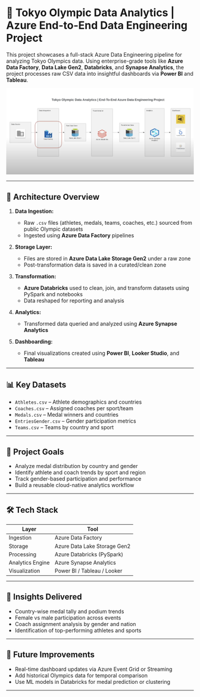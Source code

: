 # 🏅 Tokyo Olympic Data Analytics | Azure End-to-End Data Engineering Project

This project showcases a full-stack Azure Data Engineering pipeline for analyzing Tokyo Olympics data. Using enterprise-grade tools like 
**Azure Data Factory**, 
**Data Lake Gen2**, 
**Databricks**, and 
**Synapse Analytics**, the project processes raw CSV data into insightful dashboards via **Power BI** and **Tableau**.

![Architecture Diagram](Workflow%20Diagram.png)

---

## 🚀 Architecture Overview

1. **Data Ingestion:**
   - Raw `.csv` files (athletes, medals, teams, coaches, etc.) sourced from public Olympic datasets
   - Ingested using **Azure Data Factory** pipelines

2. **Storage Layer:**
   - Files are stored in **Azure Data Lake Storage Gen2** under a raw zone
   - Post-transformation data is saved in a curated/clean zone

3. **Transformation:**
   - **Azure Databricks** used to clean, join, and transform datasets using PySpark and notebooks
   - Data reshaped for reporting and analysis

4. **Analytics:**
   - Transformed data queried and analyzed using **Azure Synapse Analytics**

5. **Dashboarding:**
   - Final visualizations created using **Power BI**, **Looker Studio**, and **Tableau**

---

## 📊 Key Datasets

- `Athletes.csv` – Athlete demographics and countries
- `Coaches.csv` – Assigned coaches per sport/team
- `Medals.csv` – Medal winners and countries
- `EntriesGender.csv` – Gender participation metrics
- `Teams.csv` – Teams by country and sport

---

## 📌 Project Goals

- Analyze medal distribution by country and gender
- Identify athlete and coach trends by sport and region
- Track gender-based participation and performance
- Build a reusable cloud-native analytics workflow

---

## 🛠 Tech Stack

| Layer            | Tool                        |
|------------------|-----------------------------|
| Ingestion        | Azure Data Factory          |
| Storage          | Azure Data Lake Storage Gen2|
| Processing       | Azure Databricks (PySpark)  |
| Analytics Engine | Azure Synapse Analytics     |
| Visualization    | Power BI / Tableau / Looker |

---

## 🧠 Insights Delivered

- Country-wise medal tally and podium trends
- Female vs male participation across events
- Coach assignment analysis by gender and nation
- Identification of top-performing athletes and sports

---

## 🔄 Future Improvements

- Real-time dashboard updates via Azure Event Grid or Streaming
- Add historical Olympics data for temporal comparison
- Use ML models in Databricks for medal prediction or clustering

---
